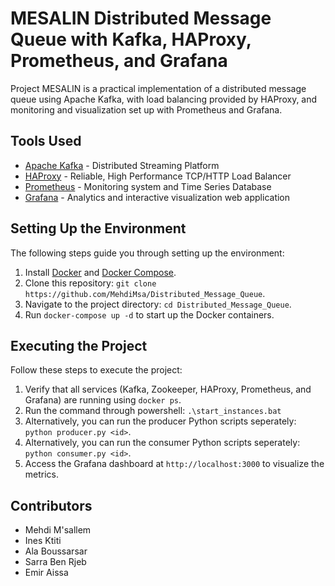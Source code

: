 # MESALIN Distributed Message Queue with Kafka, HAProxy, Prometheus, and Grafana

Project MESALIN is a practical implementation of a distributed message queue using Apache Kafka, with load balancing provided by HAProxy, and monitoring and visualization set up with Prometheus and Grafana. 

## Tools Used

* [Apache Kafka](https://kafka.apache.org/documentation/) - Distributed Streaming Platform
* [HAProxy](http://www.haproxy.org/#docs) - Reliable, High Performance TCP/HTTP Load Balancer
* [Prometheus](https://prometheus.io/docs/introduction/overview/) - Monitoring system and Time Series Database
* [Grafana](https://grafana.com/docs/grafana/latest/) - Analytics and interactive visualization web application

## Setting Up the Environment

The following steps guide you through setting up the environment:

1. Install [Docker](https://docs.docker.com/get-docker/) and [Docker Compose](https://docs.docker.com/compose/install/).
2. Clone this repository: `git clone https://github.com/MehdiMsa/Distributed_Message_Queue`.
3. Navigate to the project directory: `cd Distributed_Message_Queue`.
4. Run `docker-compose up -d` to start up the Docker containers.

## Executing the Project

Follow these steps to execute the project:

1. Verify that all services (Kafka, Zookeeper, HAProxy, Prometheus, and Grafana) are running using `docker ps`.
2. Run the command through powershell: `.\start_instances.bat `
3. Alternatively, you can run the producer Python scripts seperately: `python producer.py <id>`.
4. Alternatively, you can run the consumer Python scripts seperately: `python consumer.py <id>`.
5. Access the Grafana dashboard at `http://localhost:3000` to visualize the metrics.

## Contributors

- Mehdi M'sallem
- Ines Ktiti
- Ala Boussarsar
- Sarra Ben Rjeb
- Emir Aissa
